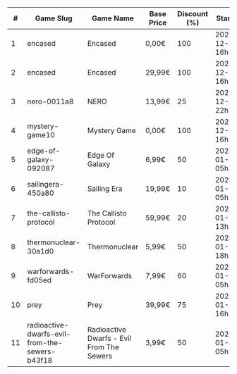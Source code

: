 |#|Game Slug|Game Name|Base Price|Discount (%)|Starts|Ends|
|---|---|---|---|---|---|---|
|1|encased|Encased|0,00€|100|2022-12-23 16h|2022-12-24 16h|
|2|encased|Encased|29,99€|100|2022-12-23 16h|2022-12-24 16h|
|3|nero-0011a8|NERO|13,99€|25|2022-12-23 22h|2022-12-30 22h|
|4|mystery-game10|Mystery Game|0,00€|100|2022-12-24 16h|2022-12-25 16h|
|5|edge-of-galaxy-092087|Edge Of Galaxy|6,99€|50|2023-01-10 05h|2023-01-17 05h|
|6|sailingera-450a80|Sailing Era|19,99€|10|2023-01-12 05h|2023-01-19 05h|
|7|the-callisto-protocol|The Callisto Protocol|59,99€|20|2023-01-12 13h|2023-01-19 13h|
|8|thermonuclear-30a1d0|Thermonuclear|5,99€|50|2023-01-17 18h|2023-01-24 18h|
|9|warforwards-fd05ed|WarForwards|7,99€|60|2023-01-24 05h|2023-01-31 05h|
|10|prey|Prey|39,99€|75|2023-01-24 16h|2023-01-31 16h|
|11|radioactive-dwarfs-evil-from-the-sewers-b43f18|Radioactive Dwarfs - Evil From The Sewers|3,99€|50|2023-01-31 05h|2023-02-07 05h|
